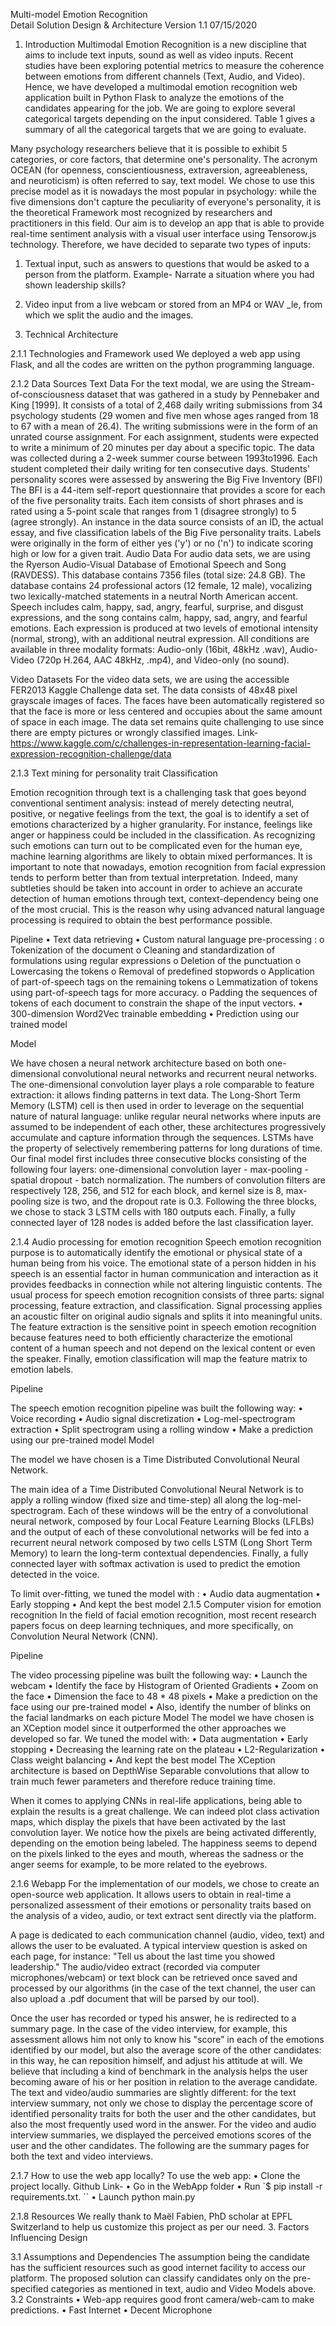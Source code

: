 Multi-model Emotion Recognition   
	Detail Solution Design & Architecture
Version 1.1
07/15/2020












1.	Introduction
Multimodal Emotion Recognition is a new discipline that aims to include text inputs, sound as well as video inputs. Recent studies have been exploring potential metrics to measure the coherence between emotions from different channels (Text, Audio, and Video). Hence, we have developed a multimodal emotion recognition web application built in Python Flask to analyze the emotions of the candidates appearing for the job. We are going to explore several categorical targets depending on the input considered. Table 1 gives a summary of all the categorical targets that we are going to evaluate.
 

Many psychology researchers believe that it is possible to exhibit 5 categories, or core factors, that determine one's personality. The acronym OCEAN (for openness, conscientiousness, extraversion, agreeableness, and neuroticism) is often referred to say, text model. We chose to use this precise model as it is nowadays the most popular in psychology: while the five dimensions don't capture the peculiarity of everyone's personality, it is the theoretical Framework most recognized by researchers and practitioners in this field.
Our aim is to develop an app that is able to provide real-time sentiment analysis with a visual user interface using Tensorow.js technology. Therefore, we have decided to separate two types of inputs:
1. Textual input, such as answers to questions that would be asked to a person from the platform. Example- Narrate a situation where you had shown leadership skills?
2. Video input from a live webcam or stored from an MP4 or WAV _le, from which we split the audio and the images.

2.	Technical Architecture

2.1.1	Technologies and Framework used
 We deployed a web app using Flask, and all the codes are written on the python programming language.

2.1.2	Data Sources
Text Data
For the text modal, we are using the Stream-of-consciousness dataset that was gathered in a study by Pennebaker and King [1999]. It consists of a total of 2,468 daily writing submissions from 34 psychology students (29 women and five men whose ages ranged from 18 to 67 with a mean of 26.4). The writing submissions were in the form of an unrated course assignment. For each assignment, students were expected to write a minimum of 20 minutes per day about a specific topic. The data was collected during a 2-week summer course between 1993to1996. Each student completed their daily writing for ten consecutive days. Students' personality scores were assessed by answering the Big Five Inventory (BFI) The BFI is a 44-item self-report questionnaire that provides a score for each of the five personality traits. Each item consists of short phrases and is rated using a 5-point scale that ranges from 1 (disagree strongly) to 5 (agree strongly). An instance in the data source consists of an ID, the actual essay, and five classification labels of the Big Five personality traits. Labels were originally in the form of either yes ('y') or no ('n') to indicate scoring high or low for a given trait.
Audio Data
For audio data sets, we are using the Ryerson Audio-Visual Database of Emotional Speech and Song (RAVDESS). This database contains 7356 files (total size: 24.8 GB). The database contains 24 professional actors (12 female, 12 male), vocalizing two lexically-matched statements in a neutral North American accent. Speech includes calm, happy, sad, angry, fearful, surprise, and disgust expressions, and the song contains calm, happy, sad, angry, and fearful emotions. Each expression is produced at two levels of emotional intensity (normal, strong), with an additional neutral expression. All conditions are available in three modality formats: Audio-only (16bit, 48kHz .wav), Audio-Video (720p H.264, AAC 48kHz, .mp4), and Video-only (no sound).

Video Datasets
For the video data sets, we are using the accessible FER2013 Kaggle Challenge data set. The data consists of 48x48 pixel grayscale images of faces. The faces have been automatically registered so that the face is more or less centered and occupies about the same amount of space in each image. The data set remains quite challenging to use since there are empty pictures or wrongly classified images. Link- https://www.kaggle.com/c/challenges-in-representation-learning-facial-expression-recognition-challenge/data

2.1.3	Text mining for personality trait Classification

Emotion recognition through text is a challenging task that goes beyond conventional sentiment analysis: instead of merely detecting neutral, positive, or negative feelings from the text, the goal is to identify a set of emotions characterized by a higher granularity. For instance, feelings like anger or happiness could be included in the classification. As recognizing such emotions can turn out to be complicated even for the human eye, machine learning algorithms are likely to obtain mixed performances. It is important to note that nowadays, emotion recognition from facial expression tends to perform better than from textual interpretation. Indeed, many subtleties should be taken into account in order to achieve an accurate detection of human emotions through text, context-dependency being one of the most crucial. This is the reason why using advanced natural language processing is required to obtain the best performance possible.

Pipeline
•	Text data retrieving
•	Custom natural language pre-processing :
o	Tokenization of the document
o	Cleaning and standardization of formulations using regular expressions
o	Deletion of the punctuation
o	Lowercasing the tokens
o	Removal of predefined stopwords
o	Application of part-of-speech tags on the remaining tokens
o	Lemmatization of tokens using part-of-speech tags for more accuracy.
o	Padding the sequences of tokens of each document to constrain the shape of the input vectors.
•	300-dimension Word2Vec trainable embedding
•	Prediction using our trained model

Model

We have chosen a neural network architecture based on both one-dimensional convolutional neural networks and recurrent neural networks. The one-dimensional convolution layer plays a role comparable to feature extraction: it allows finding patterns in text data. The Long-Short Term Memory (LSTM) cell is then used in order to leverage on the sequential nature of natural language: unlike regular neural networks where inputs are assumed to be independent of each other, these architectures progressively accumulate and capture information through the sequences. LSTMs have the property of selectively remembering patterns for long durations of time. Our final model first includes three consecutive blocks consisting of the following four layers: one-dimensional convolution layer - max-pooling - spatial dropout - batch normalization. The numbers of convolution filters are respectively 128, 256, and 512 for each block, and kernel size is 8, max-pooling size is two, and the dropout rate is 0.3. Following the three blocks, we chose to stack 3 LSTM cells with 180 outputs each. Finally, a fully connected layer of 128 nodes is added before the last classification layer.

           
2.1.4	Audio processing for emotion recognition
Speech emotion recognition purpose is to automatically identify the emotional or physical state of a human being from his voice. The emotional state of a person hidden in his speech is an essential factor in human communication and interaction as it provides feedbacks in connection while not altering linguistic contents. The usual process for speech emotion recognition consists of three parts: signal processing, feature extraction, and classification. Signal processing applies an acoustic filter on original audio signals and splits it into meaningful units. The feature extraction is the sensitive point in speech emotion recognition because features need to both efficiently characterize the emotional content of a human speech and not depend on the lexical content or even the speaker. Finally, emotion classification will map the feature matrix to emotion labels.
            

Pipeline

The speech emotion recognition pipeline was built the following way:
•	Voice recording
•	Audio signal discretization
•	Log-mel-spectrogram extraction
•	Split spectrogram using a rolling window
•	Make a prediction using our pre-trained model
Model

The model we have chosen is a Time Distributed Convolutional Neural Network.

The main idea of a Time Distributed Convolutional Neural Network is to apply a rolling window (fixed size and time-step) all along the log-mel-spectrogram. Each of these windows will be the entry of a convolutional neural network, composed by four Local Feature Learning Blocks (LFLBs) and the output of each of these convolutional networks will be fed into a recurrent neural network composed by two cells LSTM (Long Short Term Memory) to learn the long-term contextual dependencies. Finally, a fully connected layer with softmax activation is used to predict the emotion detected in the voice.
 
To limit over-fitting, we tuned the model with :
•	Audio data augmentation
•	Early stopping
•	And kept the best model
2.1.5	Computer vision for emotion recognition
In the field of facial emotion recognition, most recent research papers focus on deep learning techniques, and more specifically, on Convolution Neural Network (CNN). 

Pipeline

The video processing pipeline was built the following way:
•	Launch the webcam
•	Identify the face by Histogram of Oriented Gradients
•	Zoom on the face
•	Dimension the face to 48 * 48 pixels
•	Make a prediction on the face using our pre-trained model
•	Also, identify the number of blinks on the facial landmarks on each picture
Model
The model we have chosen is an XCeption model since it outperformed the other approaches we developed so far. We tuned the model with:
•	Data augmentation
•	Early stopping
•	Decreasing the learning rate on the plateau
•	L2-Regularization
•	Class weight balancing
•	And kept the best model
The XCeption architecture is based on DepthWise Separable convolutions that allow to train much fewer parameters and therefore reduce training time.
          
When it comes to applying CNNs in real-life applications, being able to explain the results is a great challenge. We can indeed plot class activation maps, which display the pixels that have been activated by the last convolution layer. We notice how the pixels are being activated differently, depending on the emotion being labeled. The happiness seems to depend on the pixels linked to the eyes and mouth, whereas the sadness or the anger seems for example, to be more related to the eyebrows.
                              

2.1.6	Webapp
For the implementation of our models, we chose to create an open-source web application. It allows users to obtain in real-time a personalized assessment of their emotions or personality traits based on the analysis of a video, audio, or text extract sent directly via the platform. 

 
A page is dedicated to each communication channel (audio, video, text) and allows the user to be evaluated. A typical interview question is asked on each page, for instance: "Tell us about the last time you showed leadership." The audio/video extract (recorded via computer microphones/webcam) or text block can be retrieved once saved and processed by our algorithms (in the case of the text channel, the user can also upload a .pdf document that will be parsed by our tool).
 

 
 
Once the user has recorded or typed his answer, he is redirected to a summary page. In the case of the video interview, for example, this assessment allows him not only to know his "score" in each of the emotions identified by our model, but also the average score of the other candidates: in this way, he can reposition himself, and adjust his attitude at will. We believe that including a kind of benchmark in the analysis helps the user becoming aware of his or her position in relation to the average candidate. The text and video/audio summaries are slightly different: for the text interview summary, not only we chose to display the percentage score of identified personality traits for both the user and the other candidates, but also the most frequently used word in the answer. For the video and audio interview summaries, we displayed the perceived emotions scores of the user and the other candidates.
The following are the summary pages for both the text and video interviews.




 
 


2.1.7	How to use the web app locally?
To use the web app:
•	Clone the project locally. Github Link-
•	Go in the WebApp folder
•	Run `$ pip install -r requirements.txt. ``
•	Launch python main.py

2.1.8	Resources
We really thank to Maël Fabien, PhD scholar at EPFL Switzerland to help us customize this project as per our need.
3.	Factors Influencing Design

3.1	Assumptions and Dependencies
The assumption being the candidate has the sufficient resources such as good internet facility to access our platform. The proposed solution can classify candidates only on the pre-specified categories as mentioned in text, audio and Video Models above. 
3.2	Constraints
•	Web-app requires good front camera/web-cam to make predictions.
•	Fast Internet
•	Decent Microphone










